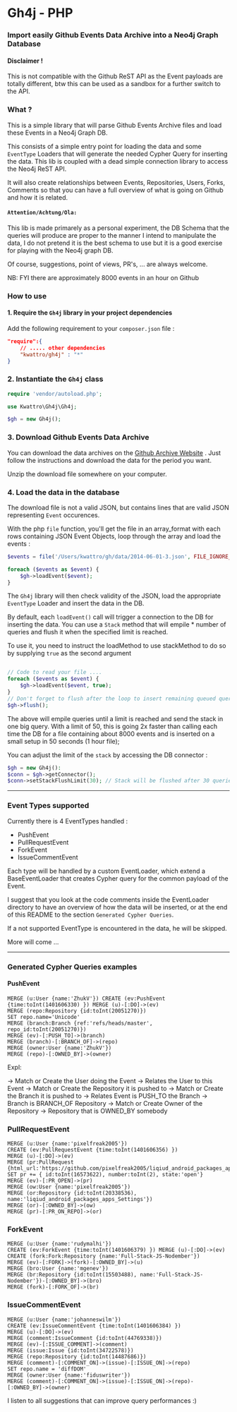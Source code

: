 # Gh4j - PHP

### Import easily Github Events Data Archive into a Neo4j Graph Database

#### Disclaimer !

This is not compatible with the Github ReST API as the Event payloads are totally different, btw this can be used as a sandbox for a further switch to the API.


### What ?

This is a simple library that will parse Github Events Archive files and load these Events in a Neo4j Graph DB.

This consists of a simple entry point for loading the data and some `EventType` Loaders that will generate the needed Cypher Query for inserting the data. This lib is coupled with a dead simple connection library to access the Neo4j ReST API.

It will also create relationships between Events, Repositories, Users, Forks, Comments so that you can have a full overview of what is going on Github and how it is related.

#### `Attention/Achtung/Ola:`

This lib is made primarely as a personal experiment, the DB Schema that the queries will produce are proper to the manner I intend to manipulate the data, I do not pretend it is the best schema to use but it is a good exercise for playing with the Neo4j graph DB.

Of course, suggestions, point of views, PR's, ... are always welcome.

NB: FYI there are approximately 8000 events in an hour on Github

### How to use

#### 1. Require the `Gh4j` library in your project dependencies

Add the following requirement to your `composer.json` file :

```json
"require":{
	// ..... other dependencies
	"kwattro/gh4j" : "*"
}
```

### 2. Instantiate the `Gh4j` class

```php
require 'vendor/autoload.php';

use Kwattro\Gh4j\Gh4j;

$gh = new Gh4j();
```

### 3. Download Github Events Data Archive

You can download the data archives on the [Github Archive Website](http://www.githubarchive.org) .
Just follow the instructions and download the data for the period you want.

Unzip the download file somewhere on your computer.

### 4. Load the data in the database

The download file is not a valid JSON, but contains lines that are valid JSON representing `Event` occurences.

With the php `file` function, you'll get the file in an array_format with each rows containing JSON Event Objects, loop through the array and load the events :

```php
$events = file('/Users/kwattro/gh/data/2014-06-01-3.json', FILE_IGNORE_NEW_LINES | FILE_SKIP_EMPTY_LINES);

foreach ($events as $event) {
	$gh->loadEvent($event);
}
```

The `Gh4j` library will then check validity of the JSON, load the appropriate `EventType` Loader and insert the data in the DB.

By default, each `loadEvent()` call will trigger a connection to the DB for inserting the data. You can use a `Stack` method that will empile * number of queries and flush it when the specified limit is reached.

To use it, you need to instruct the loadMethod to use stackMethod to do so by supplying `true` as the second argument

```php

// Code to read your file ....
foreach ($events as $event) {
	$gh->loadEvent($event, true);
}
// Don't forget to flush after the loop to insert remaining queued queries
$gh->flush();
```

The above will empile queries until a limit is reached and send the stack in one big query. With a limit of 50, this is going 2x faster than calling each time the DB for a file containing about 8000 events and is inserted on a small setup in 50 seconds (1 hour file);

You can adjust the limit of the `stack` by accessing the DB connector :

```php
$gh = new Gh4j():
$conn = $gh->getConnector();
$conn->setStackFlushLimit(30); // Stack will be flushed after 30 queries
```

---

### Event Types supported

Currently there is 4 EventTypes handled :

* PushEvent
* PullRequestEvent
* ForkEvent
* IssueCommentEvent

Each type will be handled by a custom EventLoader, which extend a BaseEventLoader that creates Cypher query for the common payload of the Event.

I suggest that you look at the code comments inside the EventLoader directory to have an overview of how the data will be inserted, or at the end of this README to the section `Generated Cypher Queries`.

If a not supported EventType is encountered in the data, he will be skipped.

More will come ...


---

### Generated Cypher Queries examples

#### PushEvent

```
MERGE (u:User {name:'ZhukV'}) CREATE (ev:PushEvent {time:toInt(1401606330) }) MERGE (u)-[:DO]->(ev) 
MERGE (repo:Repository {id:toInt(20051270)}) 
SET repo.name='Unicode' 
MERGE (branch:Branch {ref:'refs/heads/master', repo_id:toInt(20051270)}) 
MERGE (ev)-[:PUSH_TO]->(branch) 
MERGE (branch)-[:BRANCH_OF]->(repo) 
MERGE (owner:User {name:'ZhukV'}) 
MERGE (repo)-[:OWNED_BY]->(owner) 
```

Expl: 

-> Match or Create the User doing the Event 
-> Relates the User to this Event 
-> Match or Create the Repository it is pushed to 
-> Match or Create the Branch it is pushed to
-> Relates Event is PUSH_TO the Branch
-> Branch is BRANCH_OF Repository
-> Match or Create Owner of the Repository
-> Repository that is OWNED_BY somebody

### PullRequestEvent

```
MERGE (u:User {name:'pixelfreak2005'}) 
CREATE (ev:PullRequestEvent {time:toInt(1401606356) }) 
MERGE (u)-[:DO]->(ev) 
MERGE (pr:PullRequest {html_url:'https://github.com/pixelfreak2005/liqiud_android_packages_apps_Settings/pull/2'}) 
SET pr += { id:toInt(16573622), number:toInt(2), state:'open'} 
MERGE (ev)-[:PR_OPEN]->(pr)
MERGE (ow:User {name:'pixelfreak2005'}) 
MERGE (or:Repository {id:toInt(20338536), name:'liqiud_android_packages_apps_Settings'}) 
MERGE (or)-[:OWNED_BY]->(ow) 
MERGE (pr)-[:PR_ON_REPO]->(or)
```


### ForkEvent

```
MERGE (u:User {name:'rudymalhi'}) 
CREATE (ev:ForkEvent {time:toInt(1401606379) }) MERGE (u)-[:DO]->(ev) 
CREATE (fork:Fork:Repository {name:'Full-Stack-JS-Nodember'}) 
MERGE (ev)-[:FORK]->(fork)-[:OWNED_BY]->(u) 
MERGE (bro:User {name:'mgenev'}) 
MERGE (br:Repository {id:toInt(15503488), name:'Full-Stack-JS-Nodember'})-[:OWNED_BY]->(bro) 
MERGE (fork)-[:FORK_OF]->(br)
```
### IssueCommentEvent

```
MERGE (u:User {name:'johanneswilm'}) 
CREATE (ev:IssueCommentEvent {time:toInt(1401606384) }) 
MERGE (u)-[:DO]->(ev) 
MERGE (comment:IssueComment {id:toInt(44769338)}) 
MERGE (ev)-[:ISSUE_COMMENT]->(comment)
MERGE (issue:Issue {id:toInt(34722578)}) 
MERGE (repo:Repository {id:toInt(14487686)}) 
MERGE (comment)-[:COMMENT_ON]->(issue)-[:ISSUE_ON]->(repo) 
SET repo.name = 'diffDOM' 
MERGE (owner:User {name:'fiduswriter'}) 
MERGE (comment)-[:COMMENT_ON]->(issue)-[:ISSUE_ON]->(repo)-[:OWNED_BY]->(owner)
```

I listen to all suggestions that can improve query performances :)




